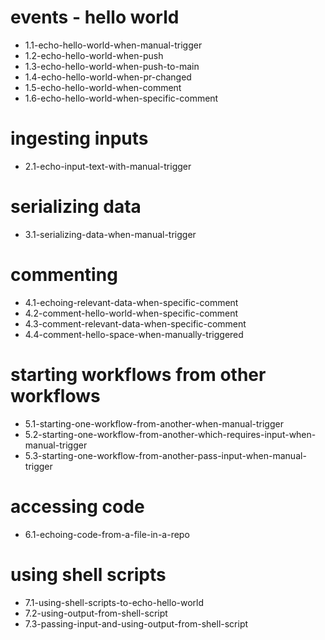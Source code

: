 # events - hello world

- 1.1-echo-hello-world-when-manual-trigger
- 1.2-echo-hello-world-when-push
- 1.3-echo-hello-world-when-push-to-main
- 1.4-echo-hello-world-when-pr-changed
- 1.5-echo-hello-world-when-comment
- 1.6-echo-hello-world-when-specific-comment

# ingesting inputs

- 2.1-echo-input-text-with-manual-trigger

# serializing data

- 3.1-serializing-data-when-manual-trigger

# commenting

- 4.1-echoing-relevant-data-when-specific-comment
- 4.2-comment-hello-world-when-specific-comment
- 4.3-comment-relevant-data-when-specific-comment
- 4.4-comment-hello-space-when-manually-triggered

# starting workflows from other workflows

- 5.1-starting-one-workflow-from-another-when-manual-trigger
- 5.2-starting-one-workflow-from-another-which-requires-input-when-manual-trigger
- 5.3-starting-one-workflow-from-another-pass-input-when-manual-trigger

# accessing code

- 6.1-echoing-code-from-a-file-in-a-repo

# using shell scripts

- 7.1-using-shell-scripts-to-echo-hello-world
- 7.2-using-output-from-shell-script
- 7.3-passing-input-and-using-output-from-shell-script
